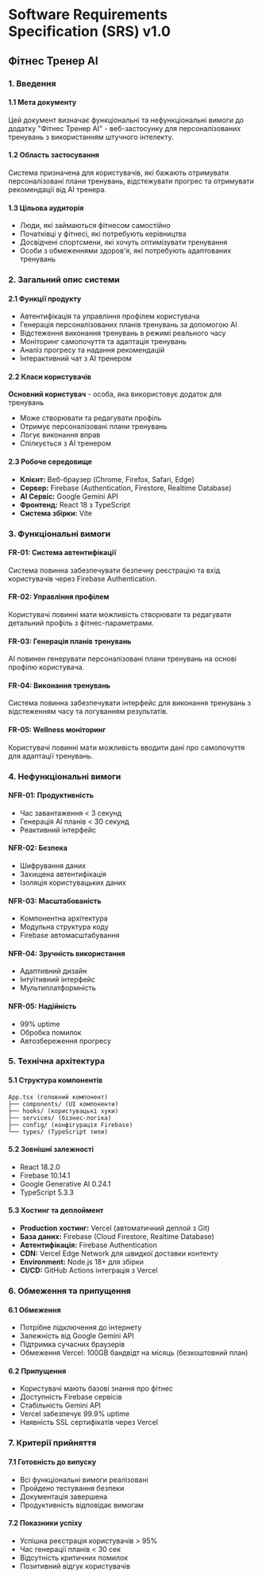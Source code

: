 # Software Requirements Specification (SRS) v1.0
## Фітнес Тренер AI

### 1. Введення

#### 1.1 Мета документу
Цей документ визначає функціональні та нефункціональні вимоги до додатку "Фітнес Тренер AI" - веб-застосунку для персоналізованих тренувань з використанням штучного інтелекту.

#### 1.2 Область застосування
Система призначена для користувачів, які бажають отримувати персоналізовані плани тренувань, відстежувати прогрес та отримувати рекомендації від AI тренера.

#### 1.3 Цільова аудиторія
- Люди, які займаються фітнесом самостійно
- Початківці у фітнесі, які потребують керівництва
- Досвідчені спортсмени, які хочуть оптимізувати тренування
- Особи з обмеженнями здоров'я, які потребують адаптованих тренувань

### 2. Загальний опис системи

#### 2.1 Функції продукту
- Автентифікація та управління профілем користувача
- Генерація персоналізованих планів тренувань за допомогою AI
- Відстеження виконання тренувань в режимі реального часу
- Моніторинг самопочуття та адаптація тренувань
- Аналіз прогресу та надання рекомендацій
- Інтерактивний чат з AI тренером

#### 2.2 Класи користувачів
**Основний користувач** - особа, яка використовує додаток для тренувань
- Може створювати та редагувати профіль
- Отримує персоналізовані плани тренувань
- Логує виконання вправ
- Спілкується з AI тренером

#### 2.3 Робоче середовище
- **Клієнт:** Веб-браузер (Chrome, Firefox, Safari, Edge)
- **Сервер:** Firebase (Authentication, Firestore, Realtime Database)
- **AI Сервіс:** Google Gemini API
- **Фронтенд:** React 18 з TypeScript
- **Система збірки:** Vite

### 3. Функціональні вимоги

#### FR-01: Система автентифікації
Система повинна забезпечувати безпечну реєстрацію та вхід користувачів через Firebase Authentication.

#### FR-02: Управління профілем
Користувачі повинні мати можливість створювати та редагувати детальний профіль з фітнес-параметрами.

#### FR-03: Генерація планів тренувань
AI повинен генерувати персоналізовані плани тренувань на основі профілю користувача.

#### FR-04: Виконання тренувань
Система повинна забезпечувати інтерфейс для виконання тренувань з відстеженням часу та логуванням результатів.

#### FR-05: Wellness моніторинг
Користувачі повинні мати можливість вводити дані про самопочуття для адаптації тренувань.

### 4. Нефункціональні вимоги

#### NFR-01: Продуктивність
- Час завантаження < 3 секунд
- Генерація AI планів < 30 секунд
- Реактивний інтерфейс

#### NFR-02: Безпека
- Шифрування даних
- Захищена автентифікація
- Ізоляція користувацьких даних

#### NFR-03: Масштабованість
- Компонентна архітектура
- Модульна структура коду
- Firebase автомасштабування

#### NFR-04: Зручність використання
- Адаптивний дизайн
- Інтуїтивний інтерфейс
- Мультиплатформність

#### NFR-05: Надійність
- 99% uptime
- Обробка помилок
- Автозбереження прогресу

### 5. Технічна архітектура

#### 5.1 Структура компонентів
```
App.tsx (головний компонент)
├── components/ (UI компоненти)
├── hooks/ (користувацькі хуки)
├── services/ (бізнес-логіка)
├── config/ (конфігурація Firebase)
└── types/ (TypeScript типи)
```

#### 5.2 Зовнішні залежності
- React 18.2.0
- Firebase 10.14.1
- Google Generative AI 0.24.1
- TypeScript 5.3.3

#### 5.3 Хостинг та деплоймент
- **Production хостинг:** Vercel (автоматичний деплой з Git)
- **База даних:** Firebase (Cloud Firestore, Realtime Database)
- **Автентифікація:** Firebase Authentication
- **CDN:** Vercel Edge Network для швидкої доставки контенту
- **Environment:** Node.js 18+ для збірки
- **CI/CD:** GitHub Actions інтеграція з Vercel

### 6. Обмеження та припущення

#### 6.1 Обмеження
- Потрібне підключення до інтернету
- Залежність від Google Gemini API
- Підтримка сучасних браузерів
- Обмеження Vercel: 100GB бандвідт на місяць (безкоштовний план)

#### 6.2 Припущення
- Користувачі мають базові знання про фітнес
- Доступність Firebase сервісів
- Стабільність Gemini API
- Vercel забезпечує 99.9% uptime
- Наявність SSL сертифікатів через Vercel

### 7. Критерії прийняття

#### 7.1 Готовність до випуску
- Всі функціональні вимоги реалізовані
- Пройдено тестування безпеки
- Документація завершена
- Продуктивність відповідає вимогам

#### 7.2 Показники успіху
- Успішна реєстрація користувачів > 95%
- Час генерації планів < 30 сек
- Відсутність критичних помилок
- Позитивний відгук користувачів